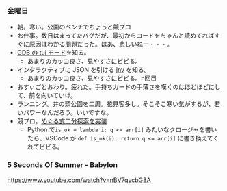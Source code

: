### 金曜日

* 朝。寒い。公園のベンチでちょっと競プロ
* お仕事。数日はまってたバグだが、最初からコードをちゃんと読めてればすぐに原因はわかる問題だった。はあ、悲しいねー・・・。
* [GDB の tui モード](https://sourceware.org/gdb/current/onlinedocs/gdb#TUI)を知る。
  * あまりのカッコ良さ、見やすさにビビる。
* インタラクティブに JSON を引ける [jnv](https://github.com/ynqa/jnv) を知る。
  * あまりのカッコ良さ、見やすさにビビる。n回目
* おすぃごとおわり。疲れた。手持ちカードの手薄さを嘆くのはほどほどにして、前を向いていけ。
* ランニング。井の頭公園を二周。花見客多し。そこそこ寒い気がするが、若いパワーなんだろう。いいですな。
* 競プロ。[めぐる式二分探索を実装](https://github.com/toasa/wiki/blob/main/%E3%80%90%E6%9B%B8%E7%B1%8D%E3%80%91%E7%AB%B6%E6%8A%80%E3%83%97%E3%83%AD%E3%82%B0%E3%83%A9%E3%83%9F%E3%83%B3%E3%82%B0%E3%81%AE%E9%89%84%E5%89%87.md#31-%E9%85%8D%E5%88%97%E3%81%AE%E4%BA%8C%E5%88%86%E6%8E%A2%E7%B4%A2)
  * Python で`is_ok = lambda i: q <= arr[i]` みたいなクロージャを書いたら、VSCode が `def is_ok(i): return q <= arr[i]` に書き換えてくれてビビる。

### 5 Seconds Of Summer - Babylon

https://www.youtube.com/watch?v=nBV7qycbG8A